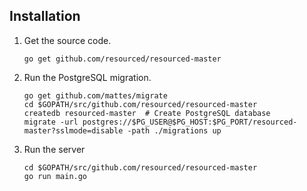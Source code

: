 ## Installation

1. Get the source code.
    ```
    go get github.com/resourced/resourced-master
    ```

2. Run the PostgreSQL migration.
    ```
    go get github.com/mattes/migrate
    cd $GOPATH/src/github.com/resourced/resourced-master
    createdb resourced-master  # Create PostgreSQL database
    migrate -url postgres://$PG_USER@$PG_HOST:$PG_PORT/resourced-master?sslmode=disable -path ./migrations up
    ```

3. Run the server
    ```
    cd $GOPATH/src/github.com/resourced/resourced-master
    go run main.go
    ```
